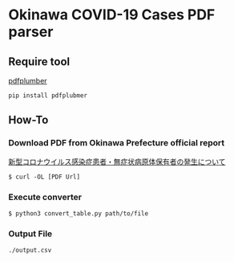 # Okinawa COVID-19 Cases PDF parser

## Require tool
[pdfplumber](https://github.com/jsvine/pdfplumber)

```
pip install pdfplubmer
```

## How-To

### Download PDF from Okinawa Prefecture official report
[新型コロナウイルス感染症患者・無症状病原体保有者の発生について](https://www.pref.okinawa.lg.jp/site/hoken/chiikihoken/kekkaku/press/20200214_covid19_pr1.html)

```
$ curl -OL [PDF Url]
```

### Execute converter
```
$ python3 convert_table.py path/to/file
```

### Output File

```
./output.csv
```
